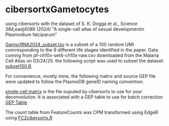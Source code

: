 # cibersortxGametocytes
using cibersortx with the dataset of S. K. Dogga et al., Science 384,eadj4088 (2024) "A single-cell atlas of sexual developmentin Plasmodium falciparum"

[GamscRNA2024_subset.tsv](https://github.com/Franck-Dumetz/cibersortxGametocytes/blob/main/GamscRNA2024_subset.tsv) is a subset of a 100 random UMI conrresponding to the 9 different life stages identified in the paper. 
Data coming from pf-ch10x-set4-ch10x-raw.csv downloaded from the Malaria Cell Atlas on 03/24/25. the following script was used to subset the dataset: [subset100.R](https://github.com/Franck-Dumetz/cibersortxGametocytes/blob/main/Subetting100.R). 

For convenience, mostly mine, the following matrix and source GEP file were updated to follow the PlasmoDB geneID naming convention.

[single-cell matrix](https://github.com/Franck-Dumetz/cibersortxGametocytes/blob/main/CIBERSORTx-matrix_scRNA2024Gam.txt) is the file ouputed by cibersortx to use for your deconvolution. It is associated with a GEP table to use for batch correction [GEP Table](https://github.com/Franck-Dumetz/cibersortxGametocytes/blob/main/CIBERSORTx-sourceGEP_scRNA2024Gam.txt)

The count table from FeatureCounts was CPM transformed using EdgeR using [FC2cibersortx.R]()
